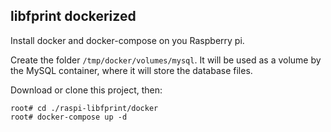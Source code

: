 ## libfprint dockerized

Install docker and docker-compose on you Raspberry pi.

Create the folder `/tmp/docker/volumes/mysql`. It will be used as a volume by the MySQL container, where it will store the database files.

Download or clone this project, then:

```
root# cd ./raspi-libfprint/docker
root# docker-compose up -d
```

